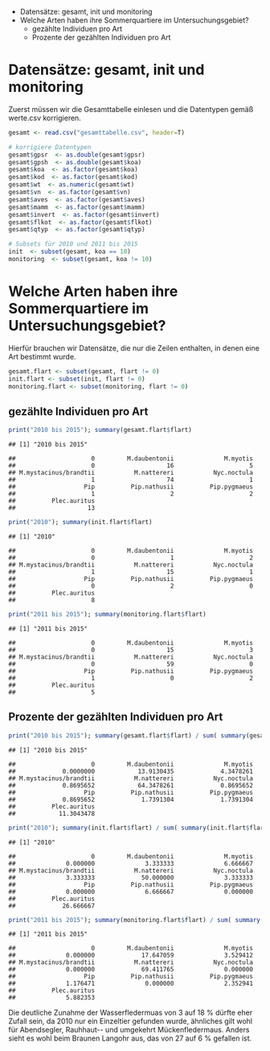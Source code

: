 -   Datensätze: gesamt, init und monitoring
-   Welche Arten haben ihre Sommerquartiere im Untersuchungsgebiet?
    -   gezählte Individuen pro Art
    -   Prozente der gezählten Individuen pro Art

Datensätze: gesamt, init und monitoring
=======================================

Zuerst müssen wir die Gesamttabelle einlesen und die Datentypen gemäß werte.csv korrigieren.

``` r
gesamt <- read.csv("gesamttabelle.csv", header=T)

# korrigiere Datentypen
gesamt$gpsr  <- as.double(gesamt$gpsr)
gesamt$gpsh  <- as.double(gesamt$koa)
gesamt$koa  <- as.factor(gesamt$koa)
gesamt$kod  <- as.factor(gesamt$kod)
gesamt$wt  <- as.numeric(gesamt$wt)
gesamt$vn  <- as.factor(gesamt$vn)
gesamt$aves  <- as.factor(gesamt$aves)
gesamt$mamm  <- as.factor(gesamt$mamm)
gesamt$invert  <- as.factor(gesamt$invert)
gesamt$flkot  <- as.factor(gesamt$flkot)
gesamt$qtyp  <- as.factor(gesamt$qtyp)

# Subsets für 2010 und 2011 bis 2015
init  <- subset(gesamt, koa == 10)
monitoring  <- subset(gesamt, koa != 10)
```

Welche Arten haben ihre Sommerquartiere im Untersuchungsgebiet?
===============================================================

Hierfür brauchen wir Datensätze, die nur die Zeilen enthalten, in denen eine Art bestimmt wurde.

``` r
gesamt.flart <- subset(gesamt, flart != 0)
init.flart <- subset(init, flart != 0)
monitoring.flart <- subset(monitoring, flart != 0)
```

gezählte Individuen pro Art
---------------------------

``` r
print("2010 bis 2015"); summary(gesamt.flart$flart)
```

    ## [1] "2010 bis 2015"

    ##                     0         M.daubentonii              M.myotis 
    ##                     0                    16                     5 
    ## M.mystacinus/brandtii           M.nattereri           Nyc.noctula 
    ##                     1                    74                     1 
    ##                   Pip          Pip.nathusii          Pip.pygmaeus 
    ##                     1                     2                     2 
    ##          Plec.auritus 
    ##                    13

``` r
print("2010"); summary(init.flart$flart)
```

    ## [1] "2010"

    ##                     0         M.daubentonii              M.myotis 
    ##                     0                     1                     2 
    ## M.mystacinus/brandtii           M.nattereri           Nyc.noctula 
    ##                     1                    15                     1 
    ##                   Pip          Pip.nathusii          Pip.pygmaeus 
    ##                     0                     2                     0 
    ##          Plec.auritus 
    ##                     8

``` r
print("2011 bis 2015"); summary(monitoring.flart$flart)
```

    ## [1] "2011 bis 2015"

    ##                     0         M.daubentonii              M.myotis 
    ##                     0                    15                     3 
    ## M.mystacinus/brandtii           M.nattereri           Nyc.noctula 
    ##                     0                    59                     0 
    ##                   Pip          Pip.nathusii          Pip.pygmaeus 
    ##                     1                     0                     2 
    ##          Plec.auritus 
    ##                     5

Prozente der gezählten Individuen pro Art
-----------------------------------------

``` r
print("2010 bis 2015"); summary(gesamt.flart$flart) / sum( summary(gesamt.flart$flart) ) * 100
```

    ## [1] "2010 bis 2015"

    ##                     0         M.daubentonii              M.myotis 
    ##             0.0000000            13.9130435             4.3478261 
    ## M.mystacinus/brandtii           M.nattereri           Nyc.noctula 
    ##             0.8695652            64.3478261             0.8695652 
    ##                   Pip          Pip.nathusii          Pip.pygmaeus 
    ##             0.8695652             1.7391304             1.7391304 
    ##          Plec.auritus 
    ##            11.3043478

``` r
print("2010"); summary(init.flart$flart) / sum( summary(init.flart$flart) ) * 100
```

    ## [1] "2010"

    ##                     0         M.daubentonii              M.myotis 
    ##              0.000000              3.333333              6.666667 
    ## M.mystacinus/brandtii           M.nattereri           Nyc.noctula 
    ##              3.333333             50.000000              3.333333 
    ##                   Pip          Pip.nathusii          Pip.pygmaeus 
    ##              0.000000              6.666667              0.000000 
    ##          Plec.auritus 
    ##             26.666667

``` r
print("2011 bis 2015"); summary(monitoring.flart$flart) / sum( summary(monitoring.flart$flart) ) * 100
```

    ## [1] "2011 bis 2015"

    ##                     0         M.daubentonii              M.myotis 
    ##              0.000000             17.647059              3.529412 
    ## M.mystacinus/brandtii           M.nattereri           Nyc.noctula 
    ##              0.000000             69.411765              0.000000 
    ##                   Pip          Pip.nathusii          Pip.pygmaeus 
    ##              1.176471              0.000000              2.352941 
    ##          Plec.auritus 
    ##              5.882353

Die deutliche Zunahme der Wasserfledermuas von 3 auf 18 % dürfte eher Zufall sein, da 2010 nur ein Einzeltier gefunden wurde, ähnliches gilt wohl für Abendsegler, Rauhhaut-- und umgekehrt Mückenfledermaus. Anders sieht es wohl beim Braunen Langohr aus, das von 27 auf 6 % gefallen ist.
